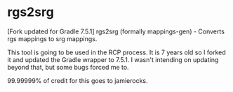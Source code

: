 # rgs2srg
[Fork updated for Gradle 7.5.1] rgs2srg (formally mappings-gen) - Converts rgs mappings to srg mappings. 

This tool is going to be used in the RCP process. It is 7 years old so I forked it and updated the Gradle wrapper to 7.5.1. I wasn't intending on updating beyond that, but some bugs forced me to.

99.99999% of credit for this goes to jamierocks.
